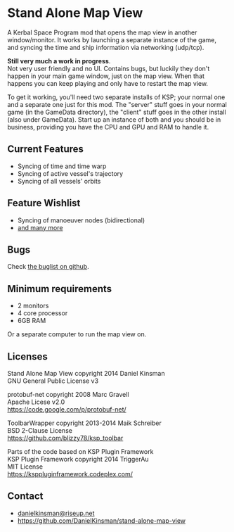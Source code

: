 Stand Alone Map View
====================

A Kerbal Space Program mod that opens the map view in another window/monitor.
It works by launching a separate instance of the game, and syncing the time
and ship information via networking (udp/tcp).

**Still very much a work in progress**.  
Not very user friendly and no UI. Contains bugs, but luckily they don't
happen in your main game window, just on the map view. When that happens you
can keep playing and only have to restart the map view.

To get it working, you'll need two separate installs of KSP; your normal one
and a separate one just for this mod. The "server" stuff goes in your normal
game (in the GameData directory), the "client" stuff goes in the other
install (also under GameData). Start up an instance of both and you should
be in business, providing you have the CPU and GPU and RAM to handle it.

Current Features
----------------

* Syncing of time and time warp
* Syncing of active vessel's trajectory
* Syncing of all vessels' orbits

Feature Wishlist
----------------

* Syncing of manoeuver nodes (bidirectional)
* [and many more][1]

[1]: https://github.com/DanielKinsman/stand-alone-map-view/issues?labels=enhancement&page=1&state=open

Bugs
----

Check [the buglist on github][2].

[2]: https://github.com/DanielKinsman/stand-alone-map-view/issues?labels=bug&page=1&state=open

Minimum requirements
--------------------

* 2 monitors
* 4 core processor
* 6GB RAM

Or a separate computer to run the map view on.

Licenses
--------

Stand Alone Map View copyright 2014 Daniel Kinsman  
GNU General Public License v3

protobuf-net copyright 2008 Marc Gravell  
Apache Licese v2.0  
https://code.google.com/p/protobuf-net/

ToolbarWrapper copyright 2013-2014 Maik Schreiber  
BSD 2-Clause License  
https://github.com/blizzy78/ksp_toolbar

Parts of the code based on KSP Plugin Framework  
KSP Plugin Framework copyright 2014 TriggerAu  
MIT License  
https://ksppluginframework.codeplex.com/

Contact
-------

* danielkinsman@riseup.net
* https://github.com/DanielKinsman/stand-alone-map-view
